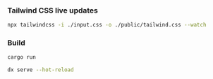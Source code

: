 ### Tailwind CSS live updates

```bash
npx tailwindcss -i ./input.css -o ./public/tailwind.css --watch
```

### Build

```bash
cargo run
```


```bash
dx serve --hot-reload
```
